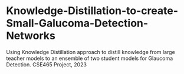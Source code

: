 # Knowledge-Distillation-to-create-Small-Galucoma-Detection-Networks
Using Knowledge Distillation approach to distill knowledge from large teacher models to an ensemble of two student models for Glaucoma Detection. CSE465 Project, 2023
